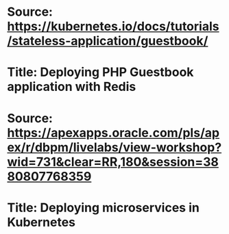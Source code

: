 

# Source: https://kubernetes.io/docs/tutorials/stateless-application/guestbook/
# Title: Deploying PHP Guestbook application with Redis


# Source: https://apexapps.oracle.com/pls/apex/r/dbpm/livelabs/view-workshop?wid=731&clear=RR,180&session=3880807768359
# Title: Deploying microservices in Kubernetes

